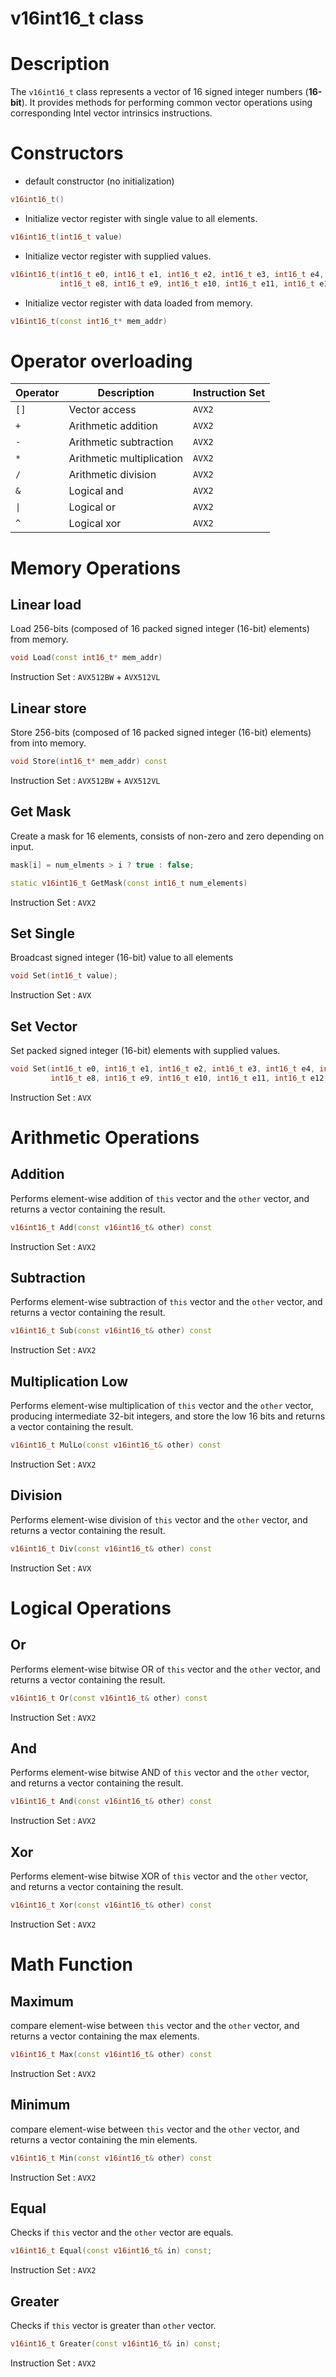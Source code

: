 # v16int16_t class

# Description

The `v16int16_t` class represents a vector of 16 signed integer 
numbers (**16-bit**). 
It provides methods for performing common vector operations 
using corresponding Intel vector intrinsics instructions.

# Constructors
* default constructor (no initialization)
```c++
v16int16_t()
```

* Initialize vector register with single value to all elements.
```c++
v16int16_t(int16_t value)
```

* Initialize vector register with supplied values.
```c++
v16int16_t(int16_t e0, int16_t e1, int16_t e2, int16_t e3, int16_t e4, int16_t e5, int16_t e6, int16_t e7,
           int16_t e8, int16_t e9, int16_t e10, int16_t e11, int16_t e12, int16_t e13, int16_t e14, int16_t e15)
```


* Initialize vector register with data loaded from memory.
```c++
v16int16_t(const int16_t* mem_addr)
```

# Operator overloading

| Operator   | Description                 | Instruction Set |
|------------|-----------------------------|-----------------|
| `[]`       | Vector access               | `AVX2`          |
| `+`        | Arithmetic addition         | `AVX2`          |
| `-`        | Arithmetic subtraction      | `AVX2`          |
| `*`        | Arithmetic multiplication   | `AVX2`          |
| `/`        | Arithmetic division         | `AVX2`          |
| `&`        | Logical and                 | `AVX2`          |
| `\|`       | Logical or                  | `AVX2`          |
| `^`        | Logical xor                 | `AVX2`          |

# Memory Operations

## Linear load
Load 256-bits (composed of 16 packed signed integer (16-bit) elements) from memory.

```c++
void Load(const int16_t* mem_addr)
```
Instruction Set  : `AVX512BW` + `AVX512VL`

## Linear store
Store 256-bits (composed of 16 packed signed integer (16-bit) elements) from into memory.
```c++
void Store(int16_t* mem_addr) const
```
Instruction Set  : `AVX512BW` + `AVX512VL`


## Get Mask
Create a mask for 16 elements, consists of non-zero and
zero depending on input.
```c++
mask[i] = num_elments > i ? true : false;
```

```c++
static v16int16_t GetMask(const int16_t num_elements)
```
Instruction Set  : `AVX2`

## Set Single 
Broadcast signed integer (16-bit) value to all elements 
```c++
void Set(int16_t value);
```
Instruction Set  : `AVX`

## Set Vector 
Set packed signed integer (16-bit) elements with supplied values.
```c++
void Set(int16_t e0, int16_t e1, int16_t e2, int16_t e3, int16_t e4, int16_t e5, int16_t e6, int16_t e7,
         int16_t e8, int16_t e9, int16_t e10, int16_t e11, int16_t e12, int16_t e13, int16_t e14, int16_t e15);
```
Instruction Set  : `AVX`

# Arithmetic Operations

## Addition
Performs element-wise addition of `this` vector and the `other` vector, and
returns a vector containing the result.

```c++
v16int16_t Add(const v16int16_t& other) const
```
Instruction Set  : `AVX2`

## Subtraction
Performs element-wise subtraction of `this` vector and the `other` vector, and
returns a vector containing the result.

```c++
v16int16_t Sub(const v16int16_t& other) const
```
Instruction Set  : `AVX2`

## Multiplication Low
Performs element-wise multiplication of `this` vector and the `other` vector,
producing intermediate 32-bit integers, and store the low 16 bits and
returns a vector containing the result.

```c++
v16int16_t MulLo(const v16int16_t& other) const
```
Instruction Set  : `AVX2`

## Division
Performs element-wise division of `this` vector and the `other` vector, and
returns a vector containing the result.

```c++
v16int16_t Div(const v16int16_t& other) const
```
Instruction Set  : `AVX`

# Logical Operations
## Or
Performs element-wise bitwise OR of `this` vector and the `other` vector, and
returns a vector containing the result.

```c++
v16int16_t Or(const v16int16_t& other) const
```
Instruction Set  : `AVX2`

## And
Performs element-wise  bitwise AND of `this` vector and the `other` vector, and
returns a vector containing the result.

```c++
v16int16_t And(const v16int16_t& other) const
```
Instruction Set  : `AVX2`

## Xor
Performs element-wise  bitwise XOR of `this` vector and the `other` vector, and
returns a vector containing the result.

```c++
v16int16_t Xor(const v16int16_t& other) const
```
Instruction Set  : `AVX2`

# Math Function

## Maximum  
compare element-wise between `this` vector and the `other` vector, and 
returns a vector containing the max elements.

```c++
v16int16_t Max(const v16int16_t& other) const
```
Instruction Set  : `AVX2`

## Minimum 
compare element-wise between `this` vector and the `other` vector, and 
returns a vector containing the min elements.
```c++
v16int16_t Min(const v16int16_t& other) const
```
Instruction Set  : `AVX2`

## Equal
Checks if `this` vector and the `other` vector are equals.

```c++
v16int16_t Equal(const v16int16_t& in) const;
```
Instruction Set  : `AVX2`

## Greater
Checks if `this` vector is greater than `other` vector.

```c++
v16int16_t Greater(const v16int16_t& in) const;
```
Instruction Set  : `AVX2`